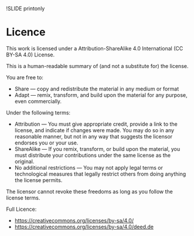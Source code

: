 !SLIDE printonly

# Licence

This work is licensed under a Attribution-ShareAlike 4.0 International (CC BY-SA 4.0) License.

This is a human-readable summary of (and not a substitute for) the license.

You are free to:

* Share — copy and redistribute the material in any medium or format
* Adapt — remix, transform, and build upon the material for any purpose, even commercially.

Under the following terms:

* Attribution — You must give appropriate credit, provide a link to the license, and indicate if changes were made. You may do so in any reasonable manner, but not in any way that suggests the licensor endorses you or your use.
* ShareAlike — If you remix, transform, or build upon the material, you must distribute your contributions under the same license as the original.
* No additional restrictions — You may not apply legal terms or technological measures that legally restrict others from doing anything the license permits.

The licensor cannot revoke these freedoms as long as you follow the license terms.

Full Licence:

* https://creativecommons.org/licenses/by-sa/4.0/
* https://creativecommons.org/licenses/by-sa/4.0/deed.de

